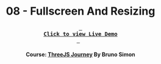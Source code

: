 <div align="center">

# 08 - Fullscreen And Resizing

**[<kbd> <br> **Click to view Live Demo** <br> </kbd>][demo]** &nbsp;&nbsp;

#### Course: [ThreeJS Journey][course] By Bruno Simon

<!-----------------------------------{ Links }---------------------------------->

[course]: https://threejs-journey.com
[demo]: https://fullscreen-and-resizing-threejs-journey.vercel.app

</div>
